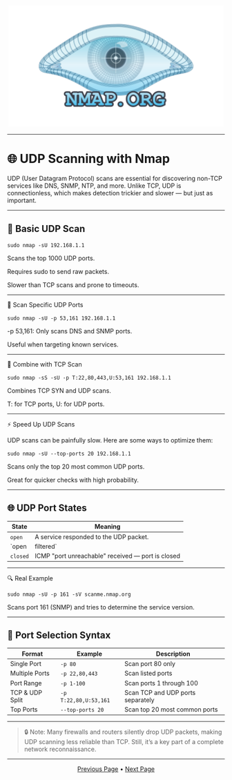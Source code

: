 <p align="center">
	<img src="https://raw.githubusercontent.com/xHak1m/Nmap/main/docs/images/nmap.png" width=500alt="nmap.png"/>
</p>

---

# 🌐 UDP Scanning with Nmap

UDP (User Datagram Protocol) scans are essential for discovering non-TCP services like DNS, SNMP, NTP, and more. Unlike TCP, UDP is connectionless, which makes detection trickier and slower — but just as important.

---

## 🚀 Basic UDP Scan

```
sudo nmap -sU 192.168.1.1
```

Scans the top 1000 UDP ports.

Requires sudo to send raw packets.

Slower than TCP scans and prone to timeouts.

---

🎯 Scan Specific UDP Ports

```
sudo nmap -sU -p 53,161 192.168.1.1
```

-p 53,161: Only scans DNS and SNMP ports.

Useful when targeting known services.

---

🧪 Combine with TCP Scan

```
sudo nmap -sS -sU -p T:22,80,443,U:53,161 192.168.1.1
```

Combines TCP SYN and UDP scans.

T: for TCP ports, U: for UDP ports.

---

⚡ Speed Up UDP Scans

UDP scans can be painfully slow. Here are some ways to optimize them:

```
sudo nmap -sU --top-ports 20 192.168.1.1
```

Scans only the top 20 most common UDP ports.

Great for quicker checks with high probability.

---

## 🌐 UDP Port States

| State           | Meaning                                                                 |
|------------------|--------------------------------------------------------------------------|
| `open`           | A service responded to the UDP packet.                                  |
| `open|filtered`  | No response — may be open or filtered (common result)                   |
| `closed`         | ICMP "port unreachable" received — port is closed                       |

---

🔍 Real Example

```
sudo nmap -sU -p 161 -sV scanme.nmap.org
```

Scans port 161 (SNMP) and tries to determine the service version.

---

## 🧪 Port Selection Syntax

| Format             | Example                         | Description                                   |
|--------------------|----------------------------------|-----------------------------------------------|
| Single Port        | `-p 80`                         | Scan port 80 only                             |
| Multiple Ports     | `-p 22,80,443`                  | Scan listed ports                             |
| Port Range         | `-p 1-100`                      | Scan ports 1 through 100                      |
| TCP & UDP Split    | `-p T:22,80,U:53,161`           | Scan TCP and UDP ports separately             |
| Top Ports          | `--top-ports 20`                | Scan top 20 most common ports                 |

---

> 🔒 Note: Many firewalls and routers silently drop UDP packets, making UDP scanning less reliable than TCP. Still, it’s a key part of a complete network reconnaissance.

---

<p align="center">
	<a href="https://github.com/xHak1m/Nmap/blob/main/docs/resources/2%20-%20Scan%20Types/1%20-%20TCP%20Scan.md">Previous Page</a> • 
	<a href="https://github.com/xHak1m/Nmap/blob/main/docs/resources/2%20-%20Scan%20Types/3%20-%20Stealth%20Scan.md">Next Page</a>
</p>
